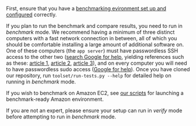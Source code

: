 First, ensure that you have a 
[benchmarking evironment set up and configured](Getting-Started-Benchmarking)
correctly.

If you plan to run the benchmark and compare results, you need to run in _benchmark_ 
mode. We recommend having a minimum of three distinct computers with a fast network 
connection in between, all of which you should be comfortable installing a large amount
of additional software on. One of these computers (the `app server`) must have 
passwordless SSH access to the other two 
([search Google for help](https://www.google.com/#hl=en&q=passwordless%20SSH%20access), 
yielding references such as these: 
[article 1](http://hortonworks.com/kb/generating-ssh-keys-for-passwordless-login/), 
[article 2](http://superuser.com/questions/336226/how-to-ssh-to-localhost-without-password), 
[article 3](https://help.ubuntu.com/community/SSH/OpenSSH/Keys)), and on every computer 
you will need to have passwordless sudo access 
([Google for help](https://www.google.com/#hl=en&q=passwordless%20sudo)).
Once you have cloned our repository, run `toolset/run-tests.py --help` for detailed help
on running in _benchmark_ mode. 

If you wish to benchmark on Amazon EC2, see
[our scripts](https://github.com/TechEmpower/FrameworkBenchmarks/tree/master/deployment/vagrant-production)
for launching a benchmark-ready Amazon environment.

If you are not an expert, please ensure your setup can run in _verify_ mode before 
attempting to run in _benchmark_ mode. 
